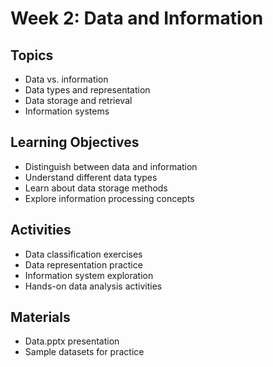 # Week 2: Data and Information

## Topics
- Data vs. information
- Data types and representation
- Data storage and retrieval
- Information systems

## Learning Objectives
- Distinguish between data and information
- Understand different data types
- Learn about data storage methods
- Explore information processing concepts

## Activities
- Data classification exercises
- Data representation practice
- Information system exploration
- Hands-on data analysis activities

## Materials
- Data.pptx presentation
- Sample datasets for practice
